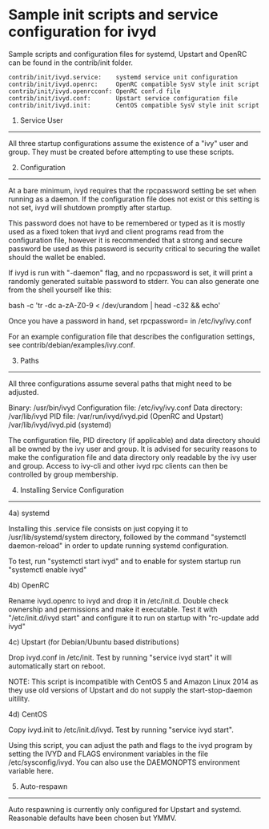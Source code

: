 Sample init scripts and service configuration for ivyd
==========================================================

Sample scripts and configuration files for systemd, Upstart and OpenRC
can be found in the contrib/init folder.

    contrib/init/ivyd.service:    systemd service unit configuration
    contrib/init/ivyd.openrc:     OpenRC compatible SysV style init script
    contrib/init/ivyd.openrcconf: OpenRC conf.d file
    contrib/init/ivyd.conf:       Upstart service configuration file
    contrib/init/ivyd.init:       CentOS compatible SysV style init script

1. Service User
---------------------------------

All three startup configurations assume the existence of a "ivy" user
and group.  They must be created before attempting to use these scripts.

2. Configuration
---------------------------------

At a bare minimum, ivyd requires that the rpcpassword setting be set
when running as a daemon.  If the configuration file does not exist or this
setting is not set, ivyd will shutdown promptly after startup.

This password does not have to be remembered or typed as it is mostly used
as a fixed token that ivyd and client programs read from the configuration
file, however it is recommended that a strong and secure password be used
as this password is security critical to securing the wallet should the
wallet be enabled.

If ivyd is run with "-daemon" flag, and no rpcpassword is set, it will
print a randomly generated suitable password to stderr.  You can also
generate one from the shell yourself like this:

bash -c 'tr -dc a-zA-Z0-9 < /dev/urandom | head -c32 && echo'

Once you have a password in hand, set rpcpassword= in /etc/ivy/ivy.conf

For an example configuration file that describes the configuration settings,
see contrib/debian/examples/ivy.conf.

3. Paths
---------------------------------

All three configurations assume several paths that might need to be adjusted.

Binary:              /usr/bin/ivyd
Configuration file:  /etc/ivy/ivy.conf
Data directory:      /var/lib/ivyd
PID file:            /var/run/ivyd/ivyd.pid (OpenRC and Upstart)
                     /var/lib/ivyd/ivyd.pid (systemd)

The configuration file, PID directory (if applicable) and data directory
should all be owned by the ivy user and group.  It is advised for security
reasons to make the configuration file and data directory only readable by the
ivy user and group.  Access to ivy-cli and other ivyd rpc clients
can then be controlled by group membership.

4. Installing Service Configuration
-----------------------------------

4a) systemd

Installing this .service file consists on just copying it to
/usr/lib/systemd/system directory, followed by the command
"systemctl daemon-reload" in order to update running systemd configuration.

To test, run "systemctl start ivyd" and to enable for system startup run
"systemctl enable ivyd"

4b) OpenRC

Rename ivyd.openrc to ivyd and drop it in /etc/init.d.  Double
check ownership and permissions and make it executable.  Test it with
"/etc/init.d/ivyd start" and configure it to run on startup with
"rc-update add ivyd"

4c) Upstart (for Debian/Ubuntu based distributions)

Drop ivyd.conf in /etc/init.  Test by running "service ivyd start"
it will automatically start on reboot.

NOTE: This script is incompatible with CentOS 5 and Amazon Linux 2014 as they
use old versions of Upstart and do not supply the start-stop-daemon uitility.

4d) CentOS

Copy ivyd.init to /etc/init.d/ivyd. Test by running "service ivyd start".

Using this script, you can adjust the path and flags to the ivyd program by
setting the IVYD and FLAGS environment variables in the file
/etc/sysconfig/ivyd. You can also use the DAEMONOPTS environment variable here.

5. Auto-respawn
-----------------------------------

Auto respawning is currently only configured for Upstart and systemd.
Reasonable defaults have been chosen but YMMV.
